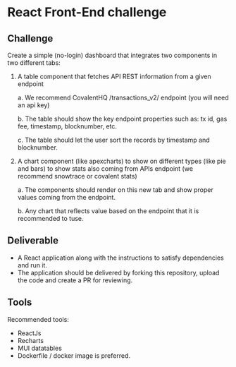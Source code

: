 # React Front-End challenge

## Challenge
Create a simple (no-login) dashboard that integrates two components in two different tabs:

1. A table component that fetches API REST information from a given endpoint
  
    a. We recommend CovalentHQ /transactions_v2/ endpoint (you will need an api key)

    b. The table should show the key endpoint properties such as: tx id, gas fee, timestamp, blocknumber, etc.

    c. The table should let the user sort the records by timestamp and blocknumber.


2. A chart component (like apexcharts) to show on different types (like pie and bars) to show stats also coming from APIs endpoint (we recommend snowtrace or covalent stats)

    a. The components should render on this new tab and show proper values coming from the endpoint.

    b. Any chart that reflects value based on the endpoint that it is recommended to tuse.

## Deliverable

- A React application along with the instructions to satisfy dependencies and run it.
- The application should be delivered by forking this repository, upload the code and create a PR for reviewing.

## Tools

Recommended tools:
- ReactJs
- Recharts
- MUI datatables
- Dockerfile / docker image is preferred.

